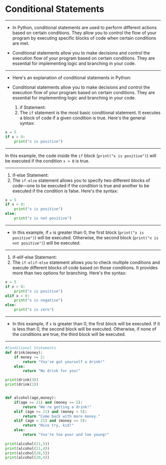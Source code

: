 # Conditional Statements
---

- In Python, conditional statements are used to perform different actions based on certain conditions. They allow you to control the flow of your program by executing specific blocks of code when certain conditions are met.

- Conditional statements allow you to make decisions and control the execution flow of your program based on certain conditions. They are essential for implementing logic and branching in your code.

---

- Here's an explanation of conditional statements in Python:

- Conditional statements allow you to make decisions and control the execution flow of your program based on certain conditions. They are essential for implementing logic and branching in your code.
	1. if Statement:
	2. The `if` statement is the most basic conditional statement. It executes a block of code if a given condition is true. Here's the general syntax:

```python
x = 5
if x > 0:
    print("x is positive")
```

---

In this example, the code inside the `if` block (`print("x is positive")`) will be executed if the condition `x > 0` is true.

---

1.  if-else Statement:
2.  The `if-else` statement allows you to specify two different blocks of code—one to be executed if the condition is true and another to be executed if the condition is false. Here's the syntax:

```python
x = 5
if x > 0:
    print("x is positive")
else:
    print("x is not positive")
```

---

- In this example, if `x` is greater than 0, the first block (`print("x is positive")`) will be executed. Otherwise, the second block (`print("x is not positive")`) will be executed.

---

1.  if-elif-else Statement:
2.  The `if-elif-else` statement allows you to check multiple conditions and execute different blocks of code based on those conditions. It provides more than two options for branching. Here's the syntax:

```python
x = 5
if x > 0:
    print("x is positive")
elif x < 0:
    print("x is negative")
else:
    print("x is zero")
```

---

- In this example, if `x` is greater than 0, the first block will be executed. If it is less than 0, the second block will be executed. Otherwise, if none of the conditions are true, the third block will be executed.

---

```python
#Conditional Statements
def drink(money):
	if money >= 2:
		return "You've got yourself a drink!"
	else:
		return "No drink for you!"

print(drink(3))
print(drink(1))


def alcohol(age,money):
	if(age >= 21) and (money >= 5):
		return "We're getting a drink!"
	elif (age >= 21) and (money < 5):
		return "Come back with more money."
	elif (age < 21) and (money >= 5):
		return "Nice try, kid!"
	else:
		return "You're too poor and too young!"
		
print(alcohol(21,5))
print(alcohol(21,4))
print(alcohol(20,5))
print(alcohol(20,4))

```